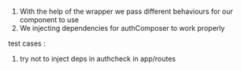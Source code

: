 1. With the help of the wrapper we pass different behaviours for our component to use
2. We injecting dependencies for authComposer to work properly

test cases :
1. try not to inject deps in authcheck in app/routes
